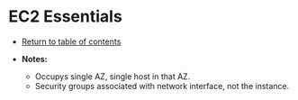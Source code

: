 # EC2 Essentials

* [Return to table of contents](../../../README.md)

* **Notes:**
  * Occupys single AZ, single host in that AZ.
  * Security groups associated with network interface, not the instance.
